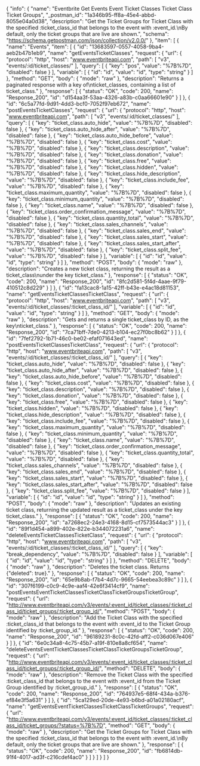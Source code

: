 {
  "info": {
    "name": "Eventbrite Get Events Event  Ticket Classes Ticket Class  Ticket Groups",
    "_postman_id": "1a346b95-ff8a-45e4-abbd-8055e04a0d38",
    "description": "Get the Ticket Groups for Ticket Class with the specified :ticket_class_id that belongs to the event with :event_id.\nBy default, only the ticket groups that are live are shown.",
    "schema": "https://schema.getpostman.com/json/collection/v2.0.0/"
  },
  "item": [
    {
      "name": "Events",
      "item": [
        {
          "id": "13683597-0557-4058-9ba4-aeb2b47b1eb9",
          "name": "getEventsTicketClasses",
          "request": {
            "url": {
              "protocol": "http",
              "host": "www.eventbriteapi.com",
              "path": [
                "v3",
                "events/:id/ticket_classes/"
              ],
              "query": [
                {
                  "key": "pos",
                  "value": "%7B%7D",
                  "disabled": false
                }
              ],
              "variable": [
                {
                  "id": "id",
                  "value": "id",
                  "type": "string"
                }
              ]
            },
            "method": "GET",
            "body": {
              "mode": "raw"
            },
            "description": "Returns a paginated response with a key of\nticket_classes, containing a list of ticket_class."
          },
          "response": [
            {
              "status": "OK",
              "code": 200,
              "name": "Response_200",
              "id": "d154aa3f-53aa-4326-a83b-c0aa66601e90"
            }
          ]
        },
        {
          "id": "6c5a77fd-9d91-4dd3-bcf0-7052f97eb672",
          "name": "postEventsTicketClasses",
          "request": {
            "url": {
              "protocol": "http",
              "host": "www.eventbriteapi.com",
              "path": [
                "v3",
                "events/:id/ticket_classes/"
              ],
              "query": [
                {
                  "key": "ticket_class.auto_hide",
                  "value": "%7B%7D",
                  "disabled": false
                },
                {
                  "key": "ticket_class.auto_hide_after",
                  "value": "%7B%7D",
                  "disabled": false
                },
                {
                  "key": "ticket_class.auto_hide_before",
                  "value": "%7B%7D",
                  "disabled": false
                },
                {
                  "key": "ticket_class.cost",
                  "value": "%7B%7D",
                  "disabled": false
                },
                {
                  "key": "ticket_class.description",
                  "value": "%7B%7D",
                  "disabled": false
                },
                {
                  "key": "ticket_class.donation",
                  "value": "%7B%7D",
                  "disabled": false
                },
                {
                  "key": "ticket_class.free",
                  "value": "%7B%7D",
                  "disabled": false
                },
                {
                  "key": "ticket_class.hidden",
                  "value": "%7B%7D",
                  "disabled": false
                },
                {
                  "key": "ticket_class.hide_description",
                  "value": "%7B%7D",
                  "disabled": false
                },
                {
                  "key": "ticket_class.include_fee",
                  "value": "%7B%7D",
                  "disabled": false
                },
                {
                  "key": "ticket_class.maximum_quantity",
                  "value": "%7B%7D",
                  "disabled": false
                },
                {
                  "key": "ticket_class.minimum_quantity",
                  "value": "%7B%7D",
                  "disabled": false
                },
                {
                  "key": "ticket_class.name",
                  "value": "%7B%7D",
                  "disabled": false
                },
                {
                  "key": "ticket_class.order_confirmation_message",
                  "value": "%7B%7D",
                  "disabled": false
                },
                {
                  "key": "ticket_class.quantity_total",
                  "value": "%7B%7D",
                  "disabled": false
                },
                {
                  "key": "ticket_class.sales_channels",
                  "value": "%7B%7D",
                  "disabled": false
                },
                {
                  "key": "ticket_class.sales_end",
                  "value": "%7B%7D",
                  "disabled": false
                },
                {
                  "key": "ticket_class.sales_start",
                  "value": "%7B%7D",
                  "disabled": false
                },
                {
                  "key": "ticket_class.sales_start_after",
                  "value": "%7B%7D",
                  "disabled": false
                },
                {
                  "key": "ticket_class.split_fee",
                  "value": "%7B%7D",
                  "disabled": false
                }
              ],
              "variable": [
                {
                  "id": "id",
                  "value": "id",
                  "type": "string"
                }
              ]
            },
            "method": "POST",
            "body": {
              "mode": "raw"
            },
            "description": "Creates a new ticket class, returning the result as a ticket_class\nunder the key ticket_class."
          },
          "response": [
            {
              "status": "OK",
              "code": 200,
              "name": "Response_200",
              "id": "8fc2d581-5f4d-4aae-9f79-410512c8d229"
            }
          ]
        },
        {
          "id": "fa13cac8-1a15-42ff-b43e-e4ac18d81153",
          "name": "getEventsTicketClassesTicketClass",
          "request": {
            "url": {
              "protocol": "http",
              "host": "www.eventbriteapi.com",
              "path": [
                "v3",
                "events/:id/ticket_classes/:ticket_class_id/"
              ],
              "variable": [
                {
                  "id": "id",
                  "value": "id",
                  "type": "string"
                }
              ]
            },
            "method": "GET",
            "body": {
              "mode": "raw"
            },
            "description": "Gets and returns a single ticket_class by ID, as the key\nticket_class."
          },
          "response": [
            {
              "status": "OK",
              "code": 200,
              "name": "Response_200",
              "id": "7ca71bff-7de0-4213-b104-ec27f0bc8b62"
            }
          ]
        },
        {
          "id": "7fef2792-1b71-46c0-be02-efaf071643ed",
          "name": "postEventsTicketClassesTicketClass",
          "request": {
            "url": {
              "protocol": "http",
              "host": "www.eventbriteapi.com",
              "path": [
                "v3",
                "events/:id/ticket_classes/:ticket_class_id/"
              ],
              "query": [
                {
                  "key": "ticket_class.auto_hide",
                  "value": "%7B%7D",
                  "disabled": false
                },
                {
                  "key": "ticket_class.auto_hide_after",
                  "value": "%7B%7D",
                  "disabled": false
                },
                {
                  "key": "ticket_class.auto_hide_before",
                  "value": "%7B%7D",
                  "disabled": false
                },
                {
                  "key": "ticket_class.cost",
                  "value": "%7B%7D",
                  "disabled": false
                },
                {
                  "key": "ticket_class.description",
                  "value": "%7B%7D",
                  "disabled": false
                },
                {
                  "key": "ticket_class.donation",
                  "value": "%7B%7D",
                  "disabled": false
                },
                {
                  "key": "ticket_class.free",
                  "value": "%7B%7D",
                  "disabled": false
                },
                {
                  "key": "ticket_class.hidden",
                  "value": "%7B%7D",
                  "disabled": false
                },
                {
                  "key": "ticket_class.hide_description",
                  "value": "%7B%7D",
                  "disabled": false
                },
                {
                  "key": "ticket_class.include_fee",
                  "value": "%7B%7D",
                  "disabled": false
                },
                {
                  "key": "ticket_class.maximum_quantity",
                  "value": "%7B%7D",
                  "disabled": false
                },
                {
                  "key": "ticket_class.minimum_quantity",
                  "value": "%7B%7D",
                  "disabled": false
                },
                {
                  "key": "ticket_class.name",
                  "value": "%7B%7D",
                  "disabled": false
                },
                {
                  "key": "ticket_class.order_confirmation_message",
                  "value": "%7B%7D",
                  "disabled": false
                },
                {
                  "key": "ticket_class.quantity_total",
                  "value": "%7B%7D",
                  "disabled": false
                },
                {
                  "key": "ticket_class.sales_channels",
                  "value": "%7B%7D",
                  "disabled": false
                },
                {
                  "key": "ticket_class.sales_end",
                  "value": "%7B%7D",
                  "disabled": false
                },
                {
                  "key": "ticket_class.sales_start",
                  "value": "%7B%7D",
                  "disabled": false
                },
                {
                  "key": "ticket_class.sales_start_after",
                  "value": "%7B%7D",
                  "disabled": false
                },
                {
                  "key": "ticket_class.split_fee",
                  "value": "%7B%7D",
                  "disabled": false
                }
              ],
              "variable": [
                {
                  "id": "id",
                  "value": "id",
                  "type": "string"
                }
              ]
            },
            "method": "POST",
            "body": {
              "mode": "raw"
            },
            "description": "Updates an existing ticket class, returning the updated result as a ticket_class under the key ticket_class."
          },
          "response": [
            {
              "status": "OK",
              "code": 200,
              "name": "Response_200",
              "id": "a7268ec2-24e3-4168-8d15-cf7573544ac3"
            }
          ]
        },
        {
          "id": "89f1d454-a899-402e-822e-b344072231a6",
          "name": "deleteEventsTicketClassesTicketClass",
          "request": {
            "url": {
              "protocol": "http",
              "host": "www.eventbriteapi.com",
              "path": [
                "v3",
                "events/:id/ticket_classes/:ticket_class_id/"
              ],
              "query": [
                {
                  "key": "break_dependency",
                  "value": "%7B%7D",
                  "disabled": false
                }
              ],
              "variable": [
                {
                  "id": "id",
                  "value": "id",
                  "type": "string"
                }
              ]
            },
            "method": "DELETE",
            "body": {
              "mode": "raw"
            },
            "description": "Deletes the ticket class. Returns {&quot;deleted&quot;: true}."
          },
          "response": [
            {
              "status": "OK",
              "code": 200,
              "name": "Response_200",
              "id": "65e9b8ab-f7b4-4d7c-9665-54eebea3c89c"
            }
          ]
        },
        {
          "id": "307f6199-c0c9-4c9e-aaf4-42e6f3414cf9",
          "name": "postEventsEventTicketClassesTicketClassTicketGroupsTicketGroup",
          "request": {
            "url": "http://www.eventbriteapi.com/v3/events/:event_id/ticket_classes/:ticket_class_id/ticket_groups/:ticket_group_id/",
            "method": "POST",
            "body": {
              "mode": "raw"
            },
            "description": "Add the Ticket Class with the specified :ticket_class_id that belongs to the event with :event_id to the Ticket Group identified by :ticket_group_id."
          },
          "response": [
            {
              "status": "OK",
              "code": 200,
              "name": "Response_200",
              "id": "96189231-8c0c-42fd-aff2-c036d067e406"
            }
          ]
        },
        {
          "id": "6e0c34a8-4c75-45b7-a19f-810e8a8cf654",
          "name": "deleteEventsEventTicketClassesTicketClassTicketGroupsTicketGroup",
          "request": {
            "url": "http://www.eventbriteapi.com/v3/events/:event_id/ticket_classes/:ticket_class_id/ticket_groups/:ticket_group_id/",
            "method": "DELETE",
            "body": {
              "mode": "raw"
            },
            "description": "Remove the Ticket Class with the specified :ticket_class_id that belongs to the event with :event_id from the Ticket Group identified by :ticket_group_id."
          },
          "response": [
            {
              "status": "OK",
              "code": 200,
              "name": "Response_200",
              "id": "764937e5-68f4-434a-b376-ef84e3f5a631"
            }
          ]
        },
        {
          "id": "5ca129ed-20de-4e93-b6bd-a01a02180acf",
          "name": "getEventsEventTicketClassesTicketClassTicketGroups",
          "request": {
            "url": "http://www.eventbriteapi.com/v3/events/:event_id/ticket_classes/:ticket_class_id/ticket_groups/?status=%7B%7D",
            "method": "GET",
            "body": {
              "mode": "raw"
            },
            "description": "Get the Ticket Groups for Ticket Class with the specified :ticket_class_id that belongs to the event with :event_id.\nBy default, only the ticket groups that are live are shown."
          },
          "response": [
            {
              "status": "OK",
              "code": 200,
              "name": "Response_200",
              "id": "fb6814db-91f4-4017-ad3f-c216cdef4ac0"
            }
          ]
        }
      ]
    }
  ]
}